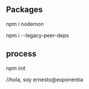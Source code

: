 ## Packages
npm i nodemon

npm i --legacy-peer-deps

## process

npm init

//hola, soy ernesto@exponentia

